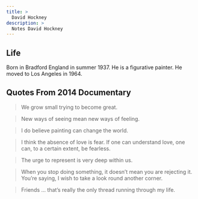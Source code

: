 ```yaml
---
title: >
  David Hockney
description: >
  Notes David Hockney
---
```


## Life

Born in Bradford England in summer 1937.  He is a figurative painter.  He moved to Los Angeles in 1964.

## Quotes From 2014 Documentary

<blockquote>
<p>We grow small trying to become great.</p>
</blockquote>

<blockquote>
<p>New ways of seeing mean new ways of feeling.</p>
</blockquote>

<blockquote>
<p>I do believe painting can change the world.</p>
</blockquote>

<blockquote>
<p>I think the absence of love is fear.  If one can understand love, one can, to a certain extent, be fearless.</p>
</blockquote>

<blockquote>
<p>The urge to represent is very deep within us.</p>
</blockquote>

<blockquote>
<p>When you stop doing something, it doesn’t mean you are rejecting it.  You’re saying, I wish to take a look round another corner.</p>
</blockquote>

<blockquote>
<p>Friends … that’s really the only thread running through my life.</p>
</blockquote>
